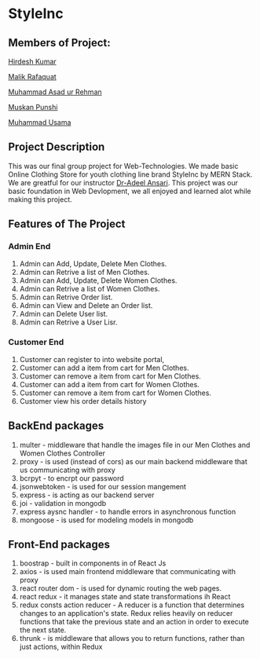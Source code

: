 # StyleInc
## Members of Project:

[Hirdesh Kumar](https://github.com/hirdeshkumar2407)

[Malik Rafaquat](https://github.com/Rafaquatmalik)

[Muhammad Asad ur Rehman](https://github.com/MARN121)

[Muskan Punshi](https://github.com/muskanpunshi)

[Muhammad Usama](https://github.com/Usama-Faisal)



## Project Description
This was our final group project for Web-Technologies. We made basic Online Clothing Store for youth clothing line brand StyleInc by MERN Stack. We are greatful for our instructor  [Dr-Adeel Ansari](https://github.com/adeelansari2785). This project was our basic foundation in Web Devlopment, we all enjoyed and learned alot while making this project.



## Features of The Project

### Admin End
1. Admin can Add, Update, Delete Men Clothes.
2. Admin can Retrive a list of Men Clothes.
3. Admin can Add, Update, Delete Women Clothes.
4. Admin can Retrive a list of Women Clothes.
5. Admin can Retrive Order list.
6. Admin can View and Delete an Order list.
7. Admin can Delete User list.
8. Admin can Retrive a User Lisr.


### Customer End
1. Customer can register to into website portal,
2. Customer can add a item from cart for Men Clothes.
3. Customer can remove a item from cart for Men Clothes.
4. Customer can add a item from cart for Women Clothes.
5. Customer can remove a item from cart for Women Clothes.
6. Customer view his order details history

## BackEnd packages
1. multer - middleware that handle the images file in our Men Clothes and Women Clothes Controller 
2. proxy - is used (instead of cors) as our main backend middleware that us communicating with proxy
3. bcrpyt - to encrpt our password
4. jsonwebtoken - is used for our session mangement
5. express - is acting as our backend server
6. joi - validation in mongodb
7. express aysnc handler - to handle errors in asynchronous function
8. mongoose - is used for modeling models in mongodb

## Front-End packages

1. boostrap - built in components in of React Js
2. axios - is used main frontend middleware that communicating with proxy
3. react router dom - is used for dynamic routing the web pages.
4. react redux - it manages state and state transformations ih React
5. redux consts action reducer - A reducer is a function that determines changes to an application's state. Redux relies heavily on reducer functions that take the previous state and an action in order to execute the next state.
6. thrunk - is middleware that allows you to return functions, rather than just actions, within Redux

